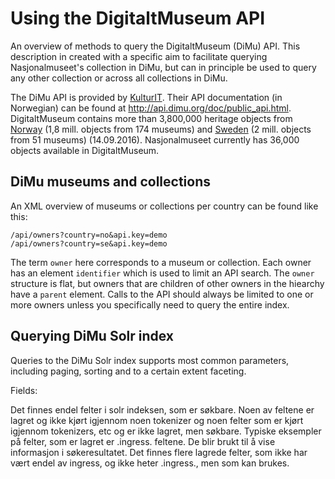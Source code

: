 # Using the DigitaltMuseum API
An overview of methods to query the DigitaltMuseum (DiMu) API. This description in created with a specific aim to facilitate querying Nasjonalmuseet's collection in DiMu, but can in principle be used to query any other collection or across all collections in DiMu.

The DiMu API is provided by [KulturIT](http://www.kulturit.no). 
Their API documentation (in Norwegian) can be found at http://api.dimu.org/doc/public_api.html.
DigitaltMuseum contains more than 3,800,000 heritage objects from [Norway](http://www.digitaltmuseum.no) (1,8 mill. objects from 174 museums) and [Sweden](http://www.digitaltmuseum.se) (2 mill. objects from 51 museums) (14.09.2016).
Nasjonalmuseet currently has 36,000 objects available in DigitaltMuseum.

<h2>DiMu museums and collections</h2>

An XML overview of museums or collections per country can be found like this:

``` 
/api/owners?country=no&api.key=demo
/api/owners?country=se&api.key=demo
```

The term `owner` here corresponds to a museum or collection. Each owner has an element `identifier` which is used to limit an API search.
The `owner` structure is flat, but owners that are children of other owners in the hiearchy have a `parent` element. Calls to the API should always be limited to one or more owners unless you specifically need to query the entire index.

<h2>Querying DiMu Solr index</h2>

Queries to the DiMu Solr index supports most common parameters, including paging, sorting and to a certain extent faceting.

Fields:

Det finnes endel felter i solr indeksen, som er søkbare. Noen av feltene er lagret og ikke kjørt igjennom noen tokenizer og noen felter som er kjørt igjennom tokenizers, etc og er ikke lagret, men søkbare. Typiske eksempler på felter, som er lagret er .ingress. feltene. De blir brukt til å vise informasjon i søkeresultatet. Det finnes flere lagrede felter, som ikke har vært endel av ingress, og ikke heter .ingress., men som kan brukes.
